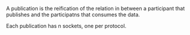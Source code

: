 A publication is the reification of the relation in between a participant that publishes and the participatns that consumes the data.

Each publication has n sockets, one per protocol.

